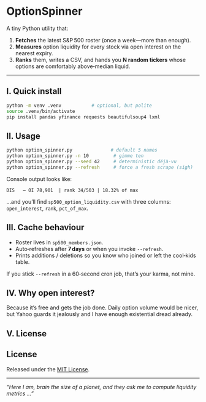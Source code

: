 # OptionSpinner

A tiny Python utility that:

1. **Fetches** the latest S\&P 500 roster (once a week—more than enough).
2. **Measures** option liquidity for every stock via open interest on the nearest expiry.
3. **Ranks** them, writes a CSV, and hands you **N random tickers** whose options are comfortably above‑median liquid.

---

## I. Quick install

```bash
python -m venv .venv           # optional, but polite
source .venv/bin/activate
pip install pandas yfinance requests beautifulsoup4 lxml
```

## II. Usage

```bash
python option_spinner.py              # default 5 names
python option_spinner.py -n 10         # gimme ten
python option_spinner.py --seed 42     # deterministic déjà‑vu
python option_spinner.py --refresh     # force a fresh scrape (sigh)
```

Console output looks like:

```
DIS   – OI 78,901  | rank 34/503 | 18.32% of max
```

…and you’ll find `sp500_option_liquidity.csv` with three columns:
`open_interest`, `rank`, `pct_of_max`.

## III. Cache behaviour

* Roster lives in `sp500_members.json`.
* Auto‑refreshes after **7 days** or when you invoke `--refresh`.
* Prints additions / deletions so you know who joined or left the cool‑kids table.

If you stick `--refresh` in a 60‑second cron job, that’s your karma, not mine.

## IV. Why open interest?

Because it’s free and gets the job done. Daily option volume would be nicer, but Yahoo guards it jealously and I have enough existential dread already.

## V. License

## License
Released under the [MIT License](LICENSE).

---

*“Here I am, brain the size of a planet, and they ask me to compute liquidity metrics …”*

